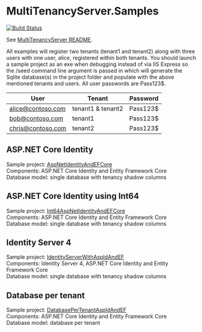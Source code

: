# MultiTenancyServer.Samples

[![Build Status](https://dev.azure.com/T-Systems-MMS/MultiTenancyServer/_apis/build/status/T-Systems-MMS.MultiTenancyServer.Samples?branchName=master)](https://dev.azure.com/T-Systems-MMS/MultiTenancyServer/_build/latest?definitionId=24&branchName=master)

See [MultiTenancyServer README](https://github.com/MultiTenancyServer/MultiTenancyServer).

All examples will register two tenants (tenant1 and tenant2) along with three users with one user, alice, registered within both tenants. You should launch a sample project as an exe when debugging instead of via IIS Express so the /seed command line argument is passed in which will generate the Sqlite database(s) in the project folder and populate with the above mentioned tenants and users. All user passwords are Pass123$.

|User|Tenant|Password|
|---|---|---|
|alice@contoso.com|tenant1 & tenant2|Pass123$|
|bob@contoso.com|tenant1|Pass123$|
|chris@contoso.com|tenant2|Pass123$|

## ASP.NET Core Identity
Sample project: [AspNetIdentityAndEFCore](https://github.com/MultiTenancyServer/MultiTenancyServer.Samples/tree/master/src/AspNetIdentityAndEFCore)<br />
Components: ASP.NET Core Identity and Entity Framework Core<br/>
Database model: single database with tenancy shadow columns<br/>

## ASP.NET Core Identity using Int64
Sample project: [Int64AspNetIdentityAndEFCore](https://github.com/MultiTenancyServer/MultiTenancyServer.Samples/tree/master/src/Int64AspNetIdentityAndEFCore)<br />
Components: ASP.NET Core Identity and Entity Framework Core<br/>
Database model: single database with tenancy shadow columns<br/>

## Identity Server 4
Sample project: [IdentityServerWithAspIdAndEF](https://github.com/MultiTenancyServer/MultiTenancyServer.Samples/tree/master/src/IdentityServerWithAspIdAndEF)<br />
Components: Identity Server 4, ASP.NET Core Identity and Entity Framework Core<br/>
Database model: single database with tenancy shadow columns<br/>

## Database per tenant
Sample project: [DatabasePerTenantAspIdAndEF](https://github.com/MultiTenancyServer/MultiTenancyServer.Samples/tree/master/src/DatabasePerTenantAspIdAndEF)<br />
Components: ASP.NET Core Identity and Entity Framework Core<br/>
Database model: database per tenant<br/>
